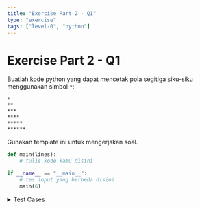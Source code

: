 ```yaml
---
title: "Exercise Part 2 - Q1"
type: "exercise"
tags: ["level-0", "python"]
---
```


# Exercise Part 2 - Q1

Buatlah kode python yang dapat mencetak pola segitiga siku-siku menggunakan simbol `*`:

```
*
**
***
****
*****
******
```

Gunakan template ini untuk mengerjakan soal.

```python
def main(lines):
    # tulis kode kamu disini

if __name__ == "__main__":
    # tes input yang berbeda disini
    main(6)
```

<details>
<summary>Test Cases</summary>

```
input:
6

output:
*
**
***
****
*****
******
```

```
input:
1

output:
*
```

</details>

